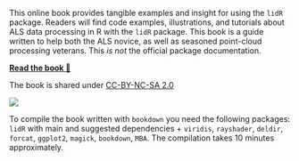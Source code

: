 This online book provides tangible examples and insight for using the `lidR` package. Readers will find code examples, illustrations, and tutorials about ALS data processing in R with the `lidR` package. This book is a guide written to help both the ALS novice, as well as seasoned point-cloud processing veterans. This *is not* the official package documentation.

**[Read the book :book:](https://jean-romain.github.io/lidRbook/)**

The book is shared under [CC-BY-NC-SA 2.0](https://creativecommons.org/licenses/by-nc-sa/2.0/)

[![](https://mirrors.creativecommons.org/presskit/buttons/88x31/svg/by-nc-sa.svg)](https://creativecommons.org/licenses/by-nc-sa/2.0/)

To compile the book written with `bookdown` you need the following packages: `lidR` with main and suggested dependencies + `viridis`, `rayshader`, `deldir`, `forcat`, `ggplot2`, `magick`, `bookdown`, `MBA`. The compilation takes 10 minutes approximately.
